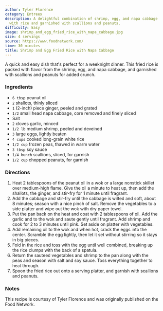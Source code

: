 ```yaml
---
author: Tyler Florence
category: Entrees
description: A delightful combination of shrimp, egg, and napa cabbage stir-fried
  with rice and garnished with scallions and peanuts.
difficulty: Easy
image: shrimp_and_egg_fried_rice_with_napa_cabbage.jpg
size: 4 servings
source: https://www.foodnetwork.com/
time: 30 minutes
title: Shrimp and Egg Fried Rice with Napa Cabbage
---
```

A quick and easy dish that's perfect for a weeknight dinner. This fried rice is packed with flavor from the shrimp, egg, and napa cabbage, and garnished with scallions and peanuts for added crunch.

### Ingredients

* `6 tbsp` peanut oil
* `2` shallots, thinly sliced
* `1` (2-inch) piece ginger, peeled and grated
* `1/2` small head napa cabbage, core removed and finely sliced
* Salt
* `2` cloves garlic, minced
* `1/2 lb` medium shrimp, peeled and deveined
* `3` large eggs, lightly beaten
* `4 cups` cooked long-grain white rice
* `1/2 cup` frozen peas, thawed in warm water
* `3 tbsp` soy sauce
* `1/4 bunch` scallions, sliced, for garnish
* `1/2 cup` chopped peanuts, for garnish

### Directions

1. Heat 2 tablespoons of the peanut oil in a wok or a large nonstick skillet over medium-high flame. Give the oil a minute to heat up, then add the shallots, the ginger, and stir-fry for 1 minute until fragrant. 
2. Add the cabbage and stir-fry until the cabbage is wilted and soft, about 8 minutes; season with a nice pinch of salt. Remove the vegetables to a side platter and wipe out the wok with dry paper towel.
3. Put the pan back on the heat and coat with 2 tablespoons of oil. Add the garlic and to the wok and saute gently until fragrant. Add shrimp and cook for 2 to 3 minutes until pink. Set aside on platter with vegetables. 
4. Add remaining oil to the wok and when hot, crack the eggs into the center. Scramble the egg lightly, then let it set without stirring so it stays in big pieces. 
5. Fold in the rice and toss with the egg until well combined, breaking up the rice clumps with the back of a spatula. 
6. Return the sauteed vegetables and shrimp to the pan along with the peas and season with salt and soy sauce. Toss everything together to heat through. 
7. Spoon the fried rice out onto a serving platter, and garnish with scallions and peanuts.

### Notes

This recipe is courtesy of Tyler Florence and was originally published on the Food Network.
